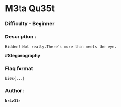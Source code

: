 # M3ta Qu35t

### Difficulty -  **Beginner**

### Description :
    Hidden? Not really.There’s more than meets the eye.
**#Steganography**

### Flag format

`bi0s{...}`


### Author :

**```kr4z31n```**